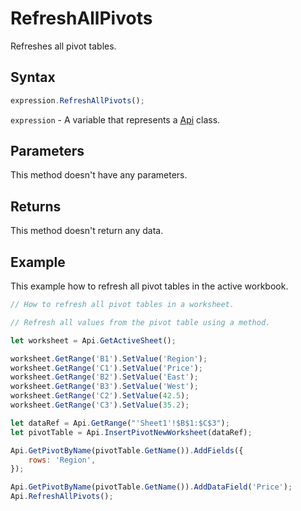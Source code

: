 # RefreshAllPivots

Refreshes all pivot tables.

## Syntax

```javascript
expression.RefreshAllPivots();
```

`expression` - A variable that represents a [Api](../Api.md) class.

## Parameters

This method doesn't have any parameters.

## Returns

This method doesn't return any data.

## Example

This example how to refresh all pivot tables in the active workbook.

```javascript editor-xlsx
// How to refresh all pivot tables in a worksheet.

// Refresh all values from the pivot table using a method.

let worksheet = Api.GetActiveSheet();

worksheet.GetRange('B1').SetValue('Region');
worksheet.GetRange('C1').SetValue('Price');
worksheet.GetRange('B2').SetValue('East');
worksheet.GetRange('B3').SetValue('West');
worksheet.GetRange('C2').SetValue(42.5);
worksheet.GetRange('C3').SetValue(35.2);

let dataRef = Api.GetRange("'Sheet1'!$B$1:$C$3");
let pivotTable = Api.InsertPivotNewWorksheet(dataRef);

Api.GetPivotByName(pivotTable.GetName()).AddFields({
    rows: 'Region',
});

Api.GetPivotByName(pivotTable.GetName()).AddDataField('Price');
Api.RefreshAllPivots();

```
